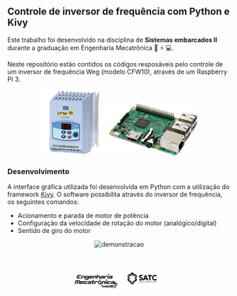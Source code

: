 ## Controle de inversor de frequência com Python e Kivy

Este trabalho foi desenvolvido na disciplina de **Sistemas embarcados II** durante a graduação em Engenharia Mecatrônica :robot: :zap: :computer:.

Neste repositório estão contidos os códigos resposáveis pelo controle de um inversor de frequência Weg (modelo CFW10), através de um Raspberry PI 3.
<p align="center">
    <img src="./img/inversor.webp" alt="inversor-cfw10" width="150"/>
    <img src="./img/rasp.jpg" alt="raspberry" width="200"/>
</p>

### Desenvolvimento
A interface gráfica utilizada foi desenvolvida em Python com a utilização do framework [Kivy](https://kivy.org/doc/stable/guide/basic.html). O software possibilita através do inversor de frequência, os seguintes comandos:

- Acionamento e parada de motor de potência
- Configuração da velocidade de rotação do motor (analógico/digital)
- Sentido de giro do motor

<p align="center">
    <img src="./img/example.gif" alt="demonstracao" width="500"/>
</p>
&nbsp;

<p align="center">
    <img src="./img/logo-mecatronica.svg" alt="logo-mecatronica" width="100"/>
    <img src="./img/logo-satc.png" alt="demonstracao" width="100"/>
</p>